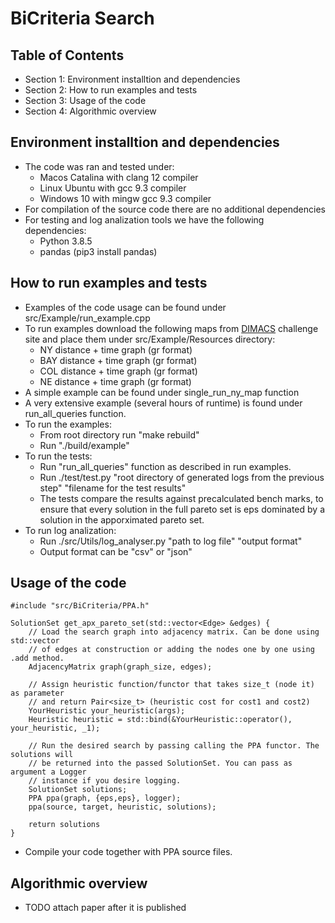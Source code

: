 # BiCriteria Search
## Table of Contents
* Section 1: Environment installtion and dependencies
* Section 2: How to run examples and tests
* Section 3: Usage of the code
* Section 4: Algorithmic overview


## Environment installtion and dependencies
* The code was ran and tested under:
	* Macos Catalina with clang 12 compiler
	* Linux Ubuntu with gcc 9.3 compiler
	* Windows 10 with mingw gcc 9.3 compiler
* For compilation of the source code there are no additional dependencies
* For testing and log analization tools we have the following dependencies:
	* Python 3.8.5
	* pandas (pip3 install pandas)


## How to run examples and tests
* Examples of the code usage can be found under src/Example/run_example.cpp
* To run examples download the following maps from [DIMACS](http://users.diag.uniroma1.it/challenge9/download.shtml) challenge site and place them under src/Example/Resources directory:
	* NY distance + time graph (gr format)
	* BAY distance + time graph (gr format)
	* COL distance + time graph (gr format)
	* NE distance + time graph (gr format)
* A simple example can be found under single_run_ny_map function
* A very extensive example (several hours of runtime) is found under run_all_queries function.
* To run the examples:
	* From root directory run "make rebuild"
	* Run "./build/example"
* To run the tests:
	* Run "run_all_queries" function as described in run examples.
	* Run ./test/test.py "root directory of generated logs from the previous step" "filename for the test results"
	* The tests compare the results against precalculated bench marks, to ensure that every solution in the full pareto set is eps dominated by a solution in the apporximated pareto set.
* To run log analization:
	* Run ./src/Utils/log_analyser.py "path to log file" "output format"
	* Output format can be "csv" or "json"


## Usage of the code
```
#include "src/BiCriteria/PPA.h"

SolutionSet get_apx_pareto_set(std::vector<Edge> &edges) {
	// Load the search graph into adjacency matrix. Can be done using std::vector
	// of edges at construction or adding the nodes one by one using .add method.
	AdjacencyMatrix graph(graph_size, edges);

	// Assign heuristic function/functor that takes size_t (node it) as parameter
	// and return Pair<size_t> (heuristic cost for cost1 and cost2)
	YourHeuristic your_heuristic(args);
	Heuristic heuristic = std::bind(&YourHeuristic::operator(), your_heuristic, _1);

	// Run the desired search by passing calling the PPA functor. The solutions will
	// be returned into the passed SolutionSet. You can pass as argument a Logger
	// instance if you desire logging.
    SolutionSet solutions;
    PPA ppa(graph, {eps,eps}, logger);
    ppa(source, target, heuristic, solutions);

    return solutions
}
```
* Compile your code together with PPA source files.


## Algorithmic overview
* TODO attach paper after it is published

